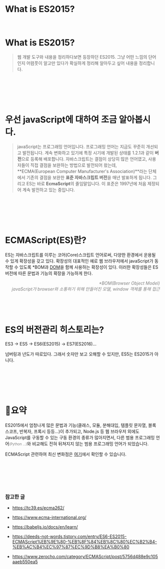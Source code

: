 # What is ES2015?


​	

# What is ES2015?

> 웹 개발 도구와 내용을 정리하다보면 등장하던 ES2015. 그냥 어떤 느낌의 단어인지 어렴풋이 알고만 있다가 확실하게 정리해 알아두고 싶어 내용을 정리합니다.

​	

​	

​	

# 우선 javaScript에 대하여 조금 알아봅시다.

>javaScript는 프로그래밍 언어입니다. 프로그래밍 언어는 지금도 꾸준히 개선되고 발전됩니다. 계속 변화하고 있기에 특정 시기에 개발된 상태를 1.2.1과 같이 **버전**으로 등록해 배포합니다. 자바스크립트는 결점이 상당히 많은 언어였고, 사용자들이 직접 결점을 보완하는 방법으로 발전되어 왔는데, <br>**ECMA(European Computer Manufacturer's Association)**라는 단체에서 기존의 결점을 보완한 **표준 자바스크립트 버전**을 매년 발표하게 됩니다. 그리고 ES는 바로 **EcmaScript**의 줄임말입니다. 이 표준은 1997년에 처음 제정되어 계속 발전하고 있는 중입니다.

​	

​	

​	

# ECMAScript(ES)란?

ES는 자바스크립트를 이루는 코어(Core)스크립트 언어로써, 다양한 환경에서 운용될 수 있게 확장성을 갖고 있다. 확장성의 대표적인 예로 웹 브라우저에서 javaScript가 동작할 수 있도록 *BOM과 [DOM](https://colinder.github.io/what_is_dom/)을 함께 사용하는 확장성이 있다. 이러한 확장성들은 ES버전에 따른 문법과 기능의 확장을 가능하게 한다.

<p style='text-align:right; font-style:italic; color:grey'>*BOM(Browser Object Model)<br>javaScript가 browser와 소통하기 위해 만들어진 모델, window 객체를 통해 접근</p>

​	

​	

# ES의 버전관리 히스토리는?

ES3 -> ES5 -> ES6(ES2015) -> ES7(ES2016)...

넘버링과 년도가 따로있다. 그래서 숫자만 보고 오해할 수 있지만, ES5는 ES2015가 아니다.

​	

​	

​	

# 👀요약

ES2015에서 엄청나게 많은 문법과 기능(클래스, 모듈, 분해대입, 템플릿 문자열, 블록 스코프, 반복자, 프록시 등등...)이 추가되고, Node.js 등 웹 브라우저 외에도 JavaScript를 구동할 수 있는 구동 환경의 종류가 많아지면서, 다른 범용 프로그래밍 언어<span style="color:grey; font-size:0.8em">(Python ...)</span>와 비교해도 전혀 뒤쳐지지 않는 범용 프로그래밍 언어가 되었습니다.

ECMAScript 관련하여 최신 변화점은 [여기](https://tc39.es/ecma262/)에서 확인할 수 있습니다.

​	

​	

​	

### 참고한 글

- https://tc39.es/ecma262/

- https://www.ecma-international.org/
- https://babeljs.io/docs/en/learn/

- https://deeds-not-words.tistory.com/entry/ES6-ES2015-ECMAScript%EB%9E%80-%EB%8F%84%EB%8C%80%EC%B2%B4-%EB%AC%B4%EC%97%87%EC%9D%B8%EA%B0%80

- https://www.zerocho.com/category/ECMAScript/post/5756d488e9c105aaeb550ea5

​	

​	

​	

​	


